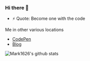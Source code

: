 ### Hi there 👋

- ⚡ Quote: Become one with the code

Me in other various locations
- [CodePen](https://codepen.io/mark854)
- [Blog](https://mark1626.github.io/blog/)

![Mark1626's github stats](https://github-readme-stats.vercel.app/api?username=mark1626&theme=radical&show_icons=true&hide_border=true "Mark's GitHub stats")

